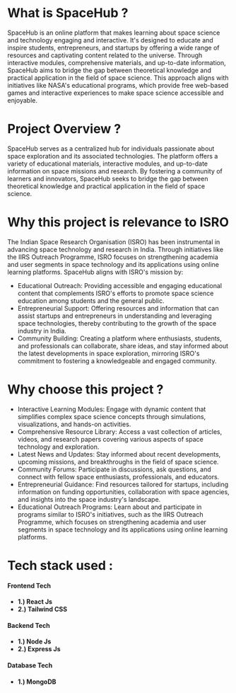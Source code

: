 <h1>What is SpaceHub ?</h1>
<p>SpaceHub is an online platform that makes learning about space science and technology engaging and interactive. 
  It's designed to educate and inspire students, entrepreneurs, and startups by offering a wide range of resources and 
  captivating content related to the universe. Through interactive modules, comprehensive materials, and up-to-date information, 
  SpaceHub aims to bridge the gap between theoretical knowledge and practical application in the field of space science. 
  This approach aligns with initiatives like NASA's educational programs, which provide free web-based games and interactive 
  experiences to make space science accessible and enjoyable.
</p>
<h1>Project Overview ?</h1>
<p>SpaceHub serves as a centralized hub for individuals passionate about space exploration and its associated technologies. 
  The platform offers a variety of educational materials, interactive modules, and up-to-date information on space missions and research. 
  By fostering a community of learners and innovators, SpaceHub seeks to bridge the gap between theoretical knowledge and practical application in the field of space science.
</p>
<h1>Why this project is relevance to ISRO</h1>
<p>The Indian Space Research Organisation (ISRO) has been instrumental in advancing space technology and research in India. 
  Through initiatives like the IIRS Outreach Programme, ISRO focuses on strengthening academia and user segments in space 
  technology and its applications using online learning platforms. SpaceHub aligns with ISRO's mission by:
</p>
<ul>
  <li>
    <span>Educational Outreach: </span> Providing accessible and engaging educational content that complements ISRO's efforts to promote space science education among students and the general public.
  </li>
  <li>
    <span>Entrepreneurial Support: </span>  Offering resources and information that can assist startups and entrepreneurs in understanding and leveraging space technologies, thereby contributing to the growth of the space industry in India.
  </li>
  <li>
    <span>Community Building: </span> Creating a platform where enthusiasts, students, and professionals can collaborate, share ideas, and stay informed about the latest developments in space exploration, mirroring ISRO's commitment to fostering a knowledgeable and engaged community.
  </li>
</ul>
<h1>Why choose this project ?</h1>
<ul>
  <li>
    Interactive Learning Modules: Engage with dynamic content that simplifies complex space science concepts through simulations, visualizations, and hands-on activities.
  </li>
  <li>
    Comprehensive Resource Library: Access a vast collection of articles, videos, and research papers covering various aspects of space technology and exploration.
  </li>
  <li>
    Latest News and Updates: Stay informed about recent developments, upcoming missions, and breakthroughs in the field of space science.
  </li>
  <li>
    Community Forums: Participate in discussions, ask questions, and connect with fellow space enthusiasts, professionals, and educators.
  </li>
  <li>
    Entrepreneurial Guidance: Find resources tailored for startups, including information on funding opportunities, collaboration with space agencies, and insights into the space industry's landscape.
  </li>
  <li>
    Educational Outreach Programs: Learn about and participate in programs similar to ISRO's initiatives, such as the IIRS Outreach Programme, which focuses on strengthening academia and user segments in space technology and its applications using online learning platforms.
  </li>
</ul>

<h1>Tech stack used :</h1>
<h4>Frontend Tech<h4/>
<ul>
  <li>1.) React Js</li>
  <li>2.) Tailwind CSS</li>
</ul>
<h4>Backend Tech<h4/>
<ul>
  <li>1.) Node Js</li>
  <li>2.) Express Js</li>
</ul>
<h4>Database Tech<h4/>
<ul>
  <li>1.) MongoDB</li>
</ul>
